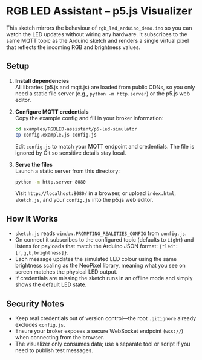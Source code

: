 # RGB LED Assistant – p5.js Visualizer
This sketch mirrors the behaviour of `rgb_led_arduino_demo.ino` so you can watch the LED updates without wiring any hardware. It subscribes to the same MQTT topic as the Arduino sketch and renders a single virtual pixel that reflects the incoming RGB and brightness values.

## Setup
1. **Install dependencies**  
   All libraries (p5.js and mqtt.js) are loaded from public CDNs, so you only need a static file server (e.g., `python -m http.server`) or the p5.js web editor.

2. **Configure MQTT credentials**  
   Copy the example config and fill in your broker information:
   ```bash
   cd examples/RGBLED-assistant/p5-led-simulator
   cp config.example.js config.js
   ```
   Edit `config.js` to match your MQTT endpoint and credentials. The file is ignored by Git so sensitive details stay local.

3. **Serve the files**  
   Launch a static server from this directory:
   ```bash
   python -m http.server 8080
   ```
   Visit `http://localhost:8080/` in a browser, or upload `index.html`, `sketch.js`, and your `config.js` into the p5.js web editor.

## How It Works
- `sketch.js` reads `window.PROMPTING_REALITIES_CONFIG` from `config.js`.
- On connect it subscribes to the configured topic (defaults to `Light`) and listens for payloads that match the Arduino JSON format: `{"led":[r,g,b,brightness]}`.
- Each message updates the simulated LED colour using the same brightness scaling as the NeoPixel library, meaning what you see on screen matches the physical LED output.
- If credentials are missing the sketch runs in an offline mode and simply shows the default LED state.

## Security Notes
- Keep real credentials out of version control—the root `.gitignore` already excludes `config.js`.
- Ensure your broker exposes a secure WebSocket endpoint (`wss://`) when connecting from the browser.
- The visualizer only consumes data; use a separate tool or script if you need to publish test messages.
